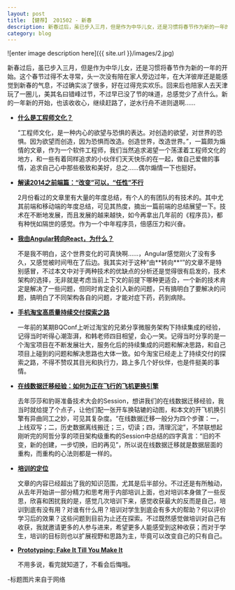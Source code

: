 ```yaml
---
layout: post
title: 【健荐】 201502 - 新春
description: 新春过后，虽已步入三月，但是作为中华儿女，还是习惯将春节作为新的一年的开始。这个春节过得不太寻常，头一次没有陪在家人旁边过年，在大洋彼岸还是能感觉到新春的气息，不过确实淡了很多，好在过得充实欢乐。回来后也陪家人去天津玩了一圈儿，美其名曰错峰过节，不过早已没了节的味道，总感觉少了点什么。新的一年新的开始，也该收收心，继续赶路了，逆水行舟不进则退啊……
category: blog
---
```

![enter image description here]({{ site.url }}/images/2.jpg)

新春过后，虽已步入三月，但是作为中华儿女，还是习惯将春节作为新的一年的开始。这个春节过得不太寻常，头一次没有陪在家人旁边过年，在大洋彼岸还是能感觉到新春的气息，不过确实淡了很多，好在过得充实欢乐。回来后也陪家人去天津玩了一圈儿，美其名曰错峰过节，不过早已没了节的味道，总感觉少了点什么。新的一年新的开始，也该收收心，继续赶路了，逆水行舟不进则退啊……

* **[什么是工程师文化？](http://www.zhihu.com/question/22168420)**

  “工程师文化，是一种内心的欲望与恐惧的表达。对创造的欲望，对世界的恐惧。因为欲望而创造，因为恐惧而改造。创造世界，改造世界。”，一篇颇为煽情的文章，作为一个软件工程师，我们当然追求渴望一个荡漾着工程师文化的地方，和一些有着同样追求的小伙伴们天天快乐的在一起，做自己爱做的事情，追求自己心中那些极致和美好，总之……偶尔煽情一下也挺好。
  
*  **[解读2014之前端篇：“改变”可以，“任性”不行](http://mp.weixin.qq.com/s?__biz=MjM5MDE0Mjc4MA==&mid=204175236&idx=1&sn=d0789a079b031febb2c9de037229c743&scene=2&from=timeline&isappinstalled=0#rd)**

	2月份看过的文章里有大量的年度总结，有个人的有团队的有技术的。其中尤其前端和移动端的年度总结，可见其热度，摘出一篇前端的总结展望一下。技术在不断地发展，而且发展的越来越快，如今再拿出几年前的《程序员》，都有种恍如隔世的感觉。作为一个中年程序员，倍感压力和兴奋。


*  **[我由Angular转向React，为什么？](http://www.iteye.com/news/30249)**
	
	不是我不明白，这个世界变化的可真快啊……，Angular感觉刚火了没有多久，又感觉被时间甩在了后边。我其实对于这种“由\*\*转向\*\*“”的文章不是特别感冒，不过本文中对于两种技术的优缺点的分析还是觉得很有启发的，技术架构的选择，无非就是考虑当前上下文的前提下哪种更适合，一个新的技术肯定是解决了一些问题，但同时肯定会引入新的问题，只有搞明白了要解决的问题，搞明白了不同架构各自的问题，才能对症下药，药到病除。
 
*  **[手机淘宝高质量持续交付探索之路](http://www.infoq.com/cn/articles/road-of-mobile-taobao-high-quality-continuous-delivery)** 

	一年前的某期BQConf上听过淘宝的兄弟分享微服务架构下持续集成的经验，记得当时听得心潮澎湃，和韩老师四目相望，会心一笑。记得当时分享的是一个淘宝项目在不断发展壮大，服务化后的持续集成的问题和解决思路，和自己项目上碰到的问题和解决思路也大体一致。如今淘宝已经走上了持续交付的探索之路，不得不赞叹其目光和执行力，路上多几个好伙伴，也是件挺美的事情。

* **[在线数据迁移经验：如何为正在飞行的飞机更换引擎 ](http://kb.cnblogs.com/page/515381/)**

	去年莎莎和豹哥准备技术大会的Session，想讲我们的在线数据迁移经验，我当时就给提了个点子，让他们配一张开车换轱辘的动图，和本文的开飞机换引擎有异曲同工之妙，可见其复杂度。“在线数据迁移一般分为四个步骤：一，上线双写；二，历史数据离线搬迁；三，切读；四，清理沉淀”，不禁联想起刚听完的阿哲分享的项目架构级重构的Session中总结的四字真言：“旧的不变，新的创建，一步切换，旧的再见”，所以说在线数据迁移就是数据层面的重构，而重构的心法则都是一样的。

* **[培训的定位](http://www.iamhukai.com/?p=1408)**
	
	文章的内容已经超出了我的知识范围，尤其是后半部分。不过还是有所触动，从去年开始讲一部分精力和思考用于内部培训上面，也对培训本身做了一些反思，欣喜和困扰我的是，感觉几次培训下来，感觉收获最大的反而是自己，培训到底有没有用？对谁有什么用？培训对学生到底会有多大的帮助？何以评价学习后的效果？这些问题到目前为止还在探索。不过既然感觉做培训对自己有收获，我就邀请更多的人参与进来，希望更多人能感受到这种收获；而对于学生，培训的目标则也以扩展视野和思路为主，毕竟可以改变自己的只有自己。
	
* **[Prototyping: Fake It Till You Make It](https://developer.apple.com/videos/wwdc/2014/#223)**

	不用多说，看完就知道了，不看会后悔哦。

-标题图片来自于网络
